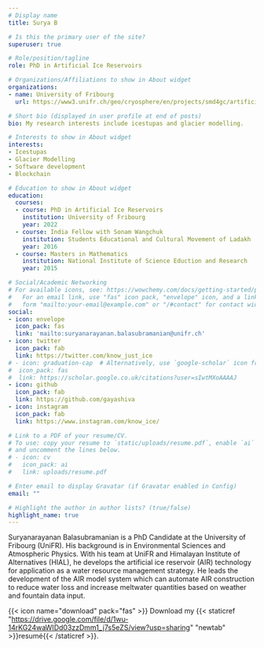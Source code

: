 ```yaml
---
# Display name
title: Surya B

# Is this the primary user of the site?
superuser: true

# Role/position/tagline
role: PhD in Artificial Ice Reservoirs

# Organizations/Affiliations to show in About widget
organizations:
- name: University of Fribourg
  url: https://www3.unifr.ch/geo/cryosphere/en/projects/smd4gc/artificial-ice-reservoirs.html

# Short bio (displayed in user profile at end of posts)
bio: My research interests include icestupas and glacier modelling.

# Interests to show in About widget
interests:
- Icestupas
- Glacier Modelling
- Software development
- Blockchain

# Education to show in About widget
education:
  courses:
  - course: PhD in Artificial Ice Reservoirs
    institution: University of Fribourg
    year: 2022
  - course: India Fellow with Sonam Wangchuk
    institution: Students Educational and Cultural Movement of Ladakh
    year: 2016
  - course: Masters in Mathematics
    institution: National Institute of Science Eduction and Research
    year: 2015

# Social/Academic Networking
# For available icons, see: https://wowchemy.com/docs/getting-started/page-builder/#icons
#   For an email link, use "fas" icon pack, "envelope" icon, and a link in the
#   form "mailto:your-email@example.com" or "/#contact" for contact widget.
social:
- icon: envelope
  icon_pack: fas
  link: 'mailto:suryanarayanan.balasubramanian@unifr.ch'
- icon: twitter
  icon_pack: fab
  link: https://twitter.com/know_just_ice
# - icon: graduation-cap  # Alternatively, use `google-scholar` icon from `ai` icon pack
#  icon_pack: fas
#  link: https://scholar.google.co.uk/citations?user=sIwtMXoAAAAJ
- icon: github
  icon_pack: fab
  link: https://github.com/gayashiva
- icon: instagram
  icon_pack: fab
  link: https://www.instagram.com/know_ice/

# Link to a PDF of your resume/CV.
# To use: copy your resume to `static/uploads/resume.pdf`, enable `ai` icons in `params.toml`, 
# and uncomment the lines below.
# - icon: cv
#   icon_pack: ai
#   link: uploads/resume.pdf

# Enter email to display Gravatar (if Gravatar enabled in Config)
email: ""

# Highlight the author in author lists? (true/false)
highlight_name: true
---
```


Suryanarayanan Balasubramanian is a PhD Candidate at the University of Fribourg (UniFR). His background is in Environmental Sciences and Atmospheric Physics. With his team at UniFR and Himalayan Institute of Alternatives (HIAL), he develops the artificial ice reservoir (AIR) technology for application as a water resource management strategy. He leads the development of the AIR model system which can automate AIR construction to reduce water loss and increase meltwater quantities based on weather and fountain data input.

{{< icon name="download" pack="fas" >}} Download my {{< staticref "https://drive.google.com/file/d/1wu-14rKG24waWIDd03zzDmm1_j7s5eZS/view?usp=sharing" "newtab" >}}resumé{{< /staticref >}}.
